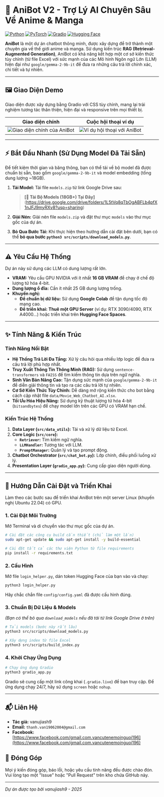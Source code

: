 # 🎌 AniBot V2 - Trợ Lý AI Chuyên Sâu Về Anime & Manga

[![Python](https://img.shields.io/badge/Python-3.10%2B-blue?style=for-the-badge&logo=python)](https://www.python.org/)
[![PyTorch](https://img.shields.io/badge/PyTorch-2.1-orange?style=for-the-badge&logo=pytorch)](https://pytorch.org/)
[![Gradio](https://img.shields.io/badge/Gradio-4.10-green?style=for-the-badge&logo=gradio)](https://www.gradio.app/)
[![Hugging Face](https://img.shields.io/badge/%F0%9F%A4%97%20Hugging%20Face-Spaces-yellow)](https://huggingface.co/spaces)

**AniBot** là một dự án chatbot thông minh, được xây dựng để trở thành một chuyên gia về thế giới anime và manga. Sử dụng kiến trúc **RAG (Retrieval-Augmented Generation)**, AniBot có khả năng kết hợp một cơ sở kiến thức tùy chỉnh (từ file Excel) với sức mạnh của các Mô hình Ngôn ngữ Lớn (LLM) hiện đại như `google/gemma-2-9b-it` để đưa ra những câu trả lời chính xác, chi tiết và tự nhiên.

---

## 🖼️ Giao Diện Demo

Giao diện được xây dựng bằng Gradio với CSS tùy chỉnh, mang lại trải nghiệm tương tác thân thiện, hiện đại và responsive trên mọi thiết bị.

| Giao diện chính | Cuộc hội thoại ví dụ |
| :---: | :---: |
| ![Giao diện chính của AniBot](https://github.com/user-attachments/assets/5189f7f4-d50c-4389-9e8c-57c9dfd39a3f) | ![Ví dụ hội thoại với AniBot](https://github.com/user-attachments/assets/b343c5b5-7836-4148-be28-a83d3408f9ac) |

---

## ⚡ Bắt Đầu Nhanh (Sử Dụng Model Đã Tải Sẵn)

Để tiết kiệm thời gian và băng thông, bạn có thể tải về bộ model đã được chuẩn bị sẵn, bao gồm `google/gemma-2-9b-it` và model embedding (tổng dung lượng ~18GB).

1.  **Tải Model:** Tải file `models.zip` từ link Google Drive sau:
    > **[🔗 Tải Bộ Models (18GB+) Tại Đây]**
    > (https://drive.google.com/drive/folders/1L5tVq8qTbOgABFLb4pfX1nJFJ9myRXv8?usp=sharing)

2.  **Giải Nén:** Giải nén file `models.zip` và đặt thư mục `models` vào thư mục gốc của dự án.
3.  **Bỏ Qua Bước Tải:** Khi thực hiện theo hướng dẫn cài đặt bên dưới, bạn có thể **bỏ qua bước `python3 src/scripts/download_models.py`**.

---

## ⚠️ Yêu Cầu Hệ Thống

Dự án này sử dụng các LLM có dung lượng rất lớn.
- **VRAM:** Yêu cầu GPU NVIDIA với ít nhất **16 GB VRAM** để chạy ở chế độ lượng tử hóa 4-bit.
- **Dung lượng ổ đĩa:** Cần ít nhất 25 GB dung lượng trống.
- **Khuyến nghị:**
    - **Để chuẩn bị dữ liệu:** Sử dụng **Google Colab** để tận dụng tốc độ mạng cao.
    - **Để triển khai:** **Thuê một GPU Server** (ví dụ: RTX 3090/4090, RTX A4000...) hoặc triển khai trên **Hugging Face Spaces**.

---

## ✨ Tính Năng & Kiến Trúc

### Tính Năng Nổi Bật
- **Hệ Thống Trả Lời Đa Tầng:** Xử lý câu hỏi qua nhiều lớp logic để đưa ra câu trả lời phù hợp nhất.
- **Truy Xuất Thông Tin Thông Minh (RAG):** Sử dụng `sentence-transformers` và `FAISS` để tìm kiếm thông tin dựa trên ngữ nghĩa.
- **Sinh Văn Bản Nâng Cao:** Tận dụng sức mạnh của `google/gemma-2-9b-it` để diễn giải thông tin và tạo ra các câu trả lời tự nhiên.
- **Cơ Sở Kiến Thức Tùy Chỉnh:** Dễ dàng mở rộng kiến thức cho bot bằng cách cập nhật file `data/Movie_Web_Chatbot_AI.xlsx`.
- **Tối Ưu Hóa Hiệu Năng:** Sử dụng kỹ thuật lượng tử hóa 4-bit (`bitsandbytes`) để chạy model lớn trên các GPU có VRAM hạn chế.

### Kiến Trúc Hệ Thống
1.  **Data Layer (`src/data_utils`):** Tải và xử lý dữ liệu từ Excel.
2.  **Core Logic (`src/core`):**
    -   **`Retriever`:** Tìm kiếm ngữ nghĩa.
    -   **`LLMHandler`:** Tương tác với LLM.
    -   **`PromptManager`:** Quản lý và tạo prompt động.
3.  **Chatbot Orchestrator (`src/chat_bot.py`):** Lớp chính, điều phối luồng xử lý.
4.  **Presentation Layer (`gradio_app.py`):** Cung cấp giao diện người dùng.

---

## 🚀 Hướng Dẫn Cài Đặt và Triển Khai

Làm theo các bước sau để triển khai AniBot trên một server Linux (khuyến nghị Ubuntu 22.04) có GPU.

### 1. Cài Đặt Môi Trường
Mở Terminal và di chuyển vào thư mục gốc của dự án.
```bash
# Cài đặt các công cụ build cần thiết (chỉ làm một lần)
sudo apt-get update && sudo apt-get install -y build-essential

# Cài đặt tất cả các thư viện Python từ file requirements
pip install -r requirements.txt
```

### 2. Cấu Hình
Mở file `login_helper.py`, dán token Hugging Face của bạn vào và chạy:
```bash
python3 login_helper.py
```
Hãy chắc chắn file `config/config.yaml` đã được cấu hình đúng.

### 3. Chuẩn Bị Dữ Liệu & Models
*(Bạn có thể bỏ qua `download_models` nếu đã tải từ link Google Drive ở trên)*
```bash
# Tải models (bước này rất lâu)
python3 src/scripts/download_models.py

# Xây dựng index từ file Excel
python3 src/scripts/build_index.py
```

### 4. Khởi Chạy Ứng Dụng
```bash
# Chạy ứng dụng Gradio
python3 gradio_app.py
```
Gradio sẽ cung cấp một link công khai (`.gradio.live`) để bạn truy cập. Để ứng dụng chạy 24/7, hãy sử dụng `screen` hoặc `nohup`.

---

## 📬 Liên Hệ

- **Tác giả:** vanujiash9
- **Email:** `thanh.van19062004@gmail.com`
- **Facebook:** [https://www.facebook.com/gmail.com.vancutenemoinguoi196](https://www.facebook.com/gmail.com.vancutenemoinguoi196)

## 🤝 Đóng Góp
Mọi ý kiến đóng góp, báo lỗi, hoặc yêu cầu tính năng đều được chào đón. Vui lòng tạo một "Issue" hoặc "Pull Request" trên kho chứa GitHub này.

---
*Dự án được tạo bởi vanujiash9 - 2025*
